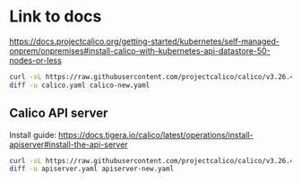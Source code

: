 # Link to docs

https://docs.projectcalico.org/getting-started/kubernetes/self-managed-onprem/onpremises#install-calico-with-kubernetes-api-datastore-50-nodes-or-less

```sh
curl -sL https://raw.githubusercontent.com/projectcalico/calico/v3.26.4/manifests/calico.yaml -o calico-new.yaml
diff -u calico.yaml calico-new.yaml
```

## Calico API server

Install guide: https://docs.tigera.io/calico/latest/operations/install-apiserver#install-the-api-server

```sh
curl -sL https://raw.githubusercontent.com/projectcalico/calico/v3.26.4/manifests/apiserver.yaml -o apiserver-new.yaml
diff -u apiserver.yaml apiserver-new.yaml
```
